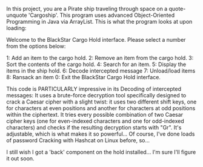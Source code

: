 In this project, you are a Pirate ship traveling through space on a quote-unquote 'Cargoship'. This program uses advanced Object-Oriented Programming in Java via ArrayList. 
This is what the program looks at upon loading:

Welcome to the BlackStar Cargo Hold interface.
Please select a number from the options below:

1: Add an item to the cargo hold.
2: Remove an item from the cargo hold.
3: Sort the contents of the cargo hold.
4: Search for an item.
5: Display the items in the ship hold.
6: Decode intercepted message
7: Unload/load items
8: Ransack an item
0: Exit the BlackStar Cargo Hold interface.

This code is PARTICULARLY impressive in its Decoding of intercepted messages:
It uses a brute-force decryption tool specifically designed to crack a Caesar cipher with a slight twist:
it uses two different shift keys, one for characters at even positions and another for characters at odd positions within the ciphertext.
It tries every possible combination of two Caesar cipher keys (one for even-indexed characters and one for odd-indexed characters) 
and checks if the resulting decryption starts with "Gr". It's adjustable, which is what makes it so powerful...
Of course, I've done loads of password Cracking with Hashcat on Linux before, so...

I still wish I got a 'back' component on the hold installed... I'm sure I'll figure it out soon.
